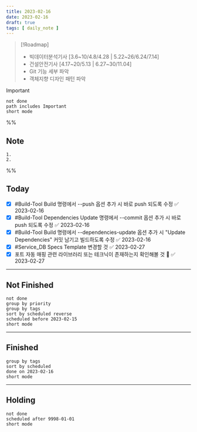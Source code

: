 ```yaml
---
title: 2023-02-16
date: 2023-02-16
draft: true
tags: [ daily_note ]
---
```


> [!Roadmap] 
> - 빅데이터분석기사 [3.6~10/4.8/4.28 | 5.22~26/6.24/7.14]
> - 건설안전기사 [4.17~20/5.13 | 6.27~30/11.04]
> - Git 기능 세부 파악
> - 객체지향 디자인 패턴 파악

> [!important] 
> ```tasks
> not done
> path includes Important
> short mode
> ```

%%
## Note
	1. 
	2. 
 
%%

## Today
- [x] #Build-Tool Build 명령에서 --push 옵션 추가 시 바로 push 되도록 수정 ✅ 2023-02-16
- [x] #Build-Tool Dependencies Update 명령에서 --commit 옵션 추가 시 바로 push 되도록 수정 ✅ 2023-02-16
- [x] #Build-Tool Build 명령에서 --dependencies-update 옵션 추가 시 "Update Dependencies" 커밋 남기고 빌드하도록 수정 ✅ 2023-02-16
- [x] #Service_DB Specs Template 변경할 것 ✅ 2023-02-27
- [x] 포트 자동 매핑 관련 라이브러리 또는 테크닉이 존재하는지 확인해볼 것 🔼 ✅ 2023-02-27

---
## Not Finished
```tasks
not done
group by priority
group by tags
sort by scheduled reverse
scheduled before 2023-02-15
short mode
```
---
## Finished
```tasks
group by tags
sort by scheduled
done on 2023-02-16
short mode
```
---
## Holding
```tasks
not done
scheduled after 9998-01-01
short mode
```